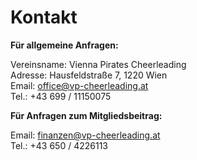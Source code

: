 # Kontakt

**Für allgemeine Anfragen:**

Vereinsname: Vienna Pirates Cheerleading  
Adresse: Hausfeldstraße 7, 1220 Wien  
Email: [office@vp-cheerleading.at  
](mailto:office@vp-cheerleading.at)Tel.: +43 699 / 11150075

**Für Anfragen zum Mitgliedsbeitrag:**

Email: [finanzen@vp-cheerleading.at](mailto:finanzen@vp-cheerleading.at)[  
](mailto:finanzen@vp-cheerleading.at)Tel.: +43 650 / 4226113